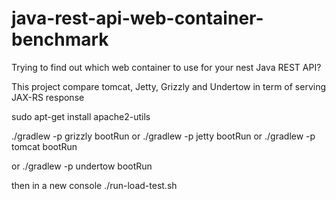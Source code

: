 # java-rest-api-web-container-benchmark
Trying to find out which web container to use for your nest Java REST API?

This project compare 
tomcat, Jetty, Grizzly and Undertow in term of serving JAX-RS response

sudo apt-get install apache2-utils

./gradlew -p grizzly bootRun
or
./gradlew -p jetty bootRun
or
./gradlew -p tomcat bootRun

or
./gradlew -p undertow bootRun


then in a new console
./run-load-test.sh